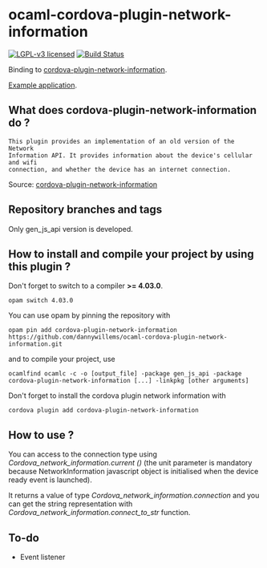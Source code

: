 # ocaml-cordova-plugin-network-information

[![LGPL-v3 licensed](https://img.shields.io/badge/license-LGPLv3-blue.svg)](https://raw.githubusercontent.com/dannywillems/ocaml-cordova-plugin-network-information/master/LICENSE)
[![Build Status](https://travis-ci.org/dannywillems/ocaml-cordova-plugin-network-information.svg?branch=master)](https://travis-ci.org/dannywillems/ocaml-cordova-plugin-network-information)

Binding to
[cordova-plugin-network-information](https://github.com/apache/cordova-plugin-network-information).

[Example
application](https://github.com/dannywillems/ocaml-cordova-plugin-network-information-example).

## What does cordova-plugin-network-information do ?

```
This plugin provides an implementation of an old version of the Network
Information API. It provides information about the device's cellular and wifi
connection, and whether the device has an internet connection.
```

Source: [cordova-plugin-network-information](https://github.com/apache/cordova-plugin-network-information)

## Repository branches and tags

Only gen_js_api version is developed.

## How to install and compile your project by using this plugin ?

Don't forget to switch to a compiler **>= 4.03.0**.
```Shell
opam switch 4.03.0
```

You can use opam by pinning the repository with
```Shell
opam pin add cordova-plugin-network-information https://github.com/dannywillems/ocaml-cordova-plugin-network-information.git
```

and to compile your project, use
```Shell
ocamlfind ocamlc -c -o [output_file] -package gen_js_api -package cordova-plugin-network-information [...] -linkpkg [other arguments]
```

Don't forget to install the cordova plugin network information with
```Shell
cordova plugin add cordova-plugin-network-information
```

## How to use ?

You can access to the connection type using *Cordova_network_information.current ()*
(the unit parameter is mandatory because NetworkInformation javascript object is
initialised when the device ready event is launched).

It returns a value of type *Cordova_network_information.connection* and you can get the string
representation with *Cordova_network_information.connect_to_str* function.

## To-do

* Event listener
